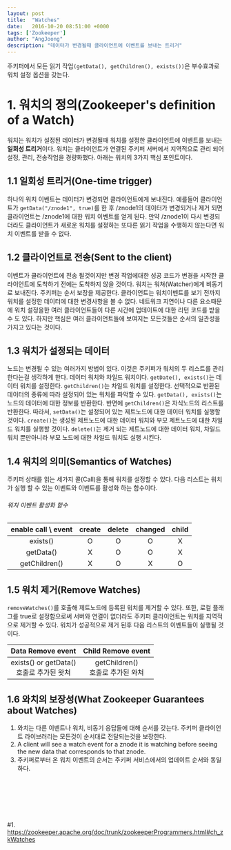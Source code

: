 ```yaml
---
layout: post
title:  "Watches"
date:   2016-10-20 08:51:00 +0000
tags: ['Zookeeper']
author: "AngJoong"
description: "데이터가 변경될때 클라이언트에 이벤트를 보내는 트리거"
---
```


주키퍼에서 모든 읽기 작업`(getData(), getChildren(), exists())`은
부수효과로 워치 설정 옵션을 갖는다.

# 1. 워치의 정의(Zookeeper's definition of a Watch)
 워치는 워치가 설정된 데이터가 변경될때 워치를 설정한 클라이언트에 이벤트를 보내는 **일회성 트리거**이다. 워치는 클라이언트가 연결된 주키퍼 서버에서 지역적으로 관리 되어 설정, 관리, 전송작업을 경량화했다. 아래는 워치의 3가지 핵심 포인트이다. 

## 1.1 일회성 트리거(One-time trigger)
하나의 워치 이벤트는 데이터가 변경되면 클라이언트에게 보내진다. 예를들어 클라이언트가 `getData("/znode1", true)`를 한 후 /znode1의 데이터가 변경되거나 제거 되면 클라이언트는 /znode1에 대한 워치 이벤트를 얻게 된다. 만약 /znode1이 다시 변경되더라도 클라이언트가 새로운 워치를 설정하는 또다른 읽기 작업을 수행하지 않는다면 워치 이벤트를 받을 수 없다.

## 1.2 클라이언트로 전송(Sent to the client)
이벤트가 클라이언트에 전송 될것이지만 변경 작업에대한 성공 코드가 변경을 시작한 클라이언트에 도착하기 전에는 도착하지 않을 것이다. 워치는 워쳐(Watcher)에게 비동기로 보내진다. 주키퍼는 순서 보장을 제공한다. 클라이언트는 워치이벤트를 보기 전까지 워치를 설정한 데이터에 대한 변경사항을 볼 수 없다. 
네트워크 지연이나 다른 요소때문에 워치 설정을한 여러 클라이언트들이 다른 시간에 업데이트에 대한 리턴 코드를 받을 수 도 있다. 하지만 핵심은 여러 클라이언트들에 보여지는 모든것들은 순서의 일관성을 가지고 있다는 것이다. 

## 1.3 워치가 설정되는 데이터
노드는 변경될 수 있는 여러가지 방법이 있다. 이것은 주키퍼가 워치의 두 리스트를 관리한다는걸 생각하게 한다. 데이터 워치와 차일드 워치이다. `getDate(), exists()`는 데이터 워치를 설정한다. `getChildren()`는 차일드 워치를 설정한다. 선택적으로 반환된 데이터의 종류에 따라 설정되어 있는 워치를 파악할 수 있다. `getData(), exists()`는 노드의 데이터에 대한 정보를 반환한다. 반면에 `getChildren()`은 자식노드의 리스트를 반환한다. 따라서, `setData()`는 설정되어 있는 제트노드에 대한 데이터 워치를 실행할것이다. `create()`는 생성된 제트노드에 대한 데이터 워치와 부모 제트노드에 대한 차일드 워치를 실행할 것이다. `delete()`는 제거 되는 제트노드에 대한 데이터 워치, 차일드 워치 뿐만아니라 부모 노드에 대한 차일드 워치도 실행 시킨다.  
 
## 1.4 워치의 의미(Semantics of Watches)
주키퍼 상태를 읽는 세가지 콜(Call)을 통해 워치를 설정할 수 있다. 다음 리스트는 워치가 실행 할 수 있는 이벤트와 이벤트를 활성화 하는 함수이다.

###### 워치 이벤트 활성화 함수
| enable call \ event |create|delete|changed|child|
|:---:|:---:|:---:|:---:|:---:|
|exists()|O|O|O|X|
|getData()|X|O|O|X|
|getChildren()|X|O|X|O|

## 1.5 워치 제거(Remove Watches)
`removeWatches()`를 호출해 제트노드에 등록된 워치를 제거할 수 있다. 또한, 로컬 플래그를 true로 설정함으로써 서버와 연결이 없더라도 주키퍼 클라이언트는 워치를 지역적으로 제거할 수 있다. 워치가 성공적으로 제거 된후 다음 리스트의 이벤트들이 실행될 것이다.

| Data Remove event | Child Remove event|
|:---:|:---:|
|exists() or getData()<br>호출로 추가된 왓쳐|getChildren()<br>호출로 추가된 와쳐|

## 1.6 와치의 보장성(What Zookeeper Guarantees about Watches)
1. 와치는 다른 이벤트나 워치, 비동기 응답들에 대해 순서를 갖는다. 주키퍼 클라이언트 라이브러리는 모든것이 순서대로 전달되는것을 보장한다.
2. A client will see a watch event for a znode it is watching before seeing the new data that corresponds to that znode.
3. 주키퍼로부터 온 워치 이벤트의 순서는 주키퍼 서비스에서의 업데이트 순서와 동일하다.
























<br>
<br>
<br>
<br>
<br>

\#1. https://zookeeper.apache.org/doc/trunk/zookeeperProgrammers.html#ch_zkWatches

